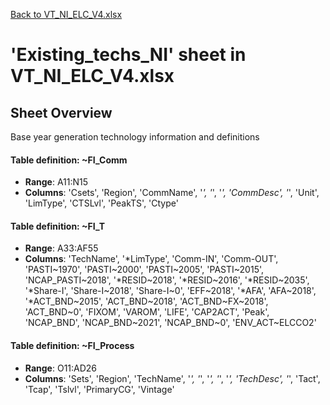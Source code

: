 [Back to VT_NI_ELC_V4.xlsx](README.md)

# 'Existing_techs_NI' sheet in VT_NI_ELC_V4.xlsx

## Sheet Overview

Base year generation technology information and definitions

#### Table definition: ~FI_Comm
- **Range**: A11:N15
- **Columns**: 'Csets', 'Region', 'CommName', '*', '*', '*', 'CommDesc', '*', 'Unit', 'LimType', 'CTSLvl', 'PeakTS', 'Ctype'

#### Table definition: ~FI_T
- **Range**: A33:AF55
- **Columns**: 'TechName', '*LimType', 'Comm-IN', 'Comm-OUT', 'PASTI~1970', 'PASTI~2000', 'PASTI~2005', 'PASTI~2015', 'NCAP_PASTI~2018', '*RESID~2018', '*RESID~2016', '*RESID~2035', '*Share-I', 'Share-I~2018', 'Share-I~0', 'EFF~2018', '*AFA', 'AFA~2018', '*ACT_BND~2015', 'ACT_BND~2018', 'ACT_BND~FX~2018', 'ACT_BND~0', 'FIXOM', 'VAROM', 'LIFE', 'CAP2ACT', 'Peak', 'NCAP_BND', 'NCAP_BND~2021', 'NCAP_BND~0', 'ENV_ACT~ELCCO2'

#### Table definition: ~FI_Process
- **Range**: O11:AD26
- **Columns**: 'Sets', 'Region', 'TechName', '*', '*', '*', '*', '*', 'TechDesc', '*', 'Tact', 'Tcap', 'Tslvl', 'PrimaryCG', 'Vintage'

